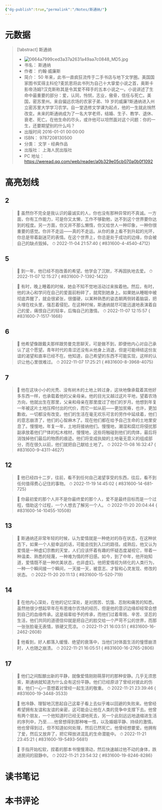 ```yaml
---
{"dg-publish":true,"permalink":"/Notes/斯通纳/"}
---
```



# 元数据

> [!abstract] 斯通纳
> - ![0664a7999ced3a37a2631a49aa7c0848_MD5.jpg](/img/user/Attachments/0664a7999ced3a37a2631a49aa7c0848_MD5.jpg)
> - 书名： 斯通纳
> - 作者： 约翰·威廉斯
> - 简介： 50 年来，此书一直疯狂流传于二手书店与地下文学圈。美国国家图书奖得主科伦?麦凯恩将此书列为自己十大挚爱小说之首，奥斯卡影帝汤姆?汉克斯称其是令其爱不释手的五本小说之一。小说讲述了生命中最重要的部分：爱，认同，怜悯，志业，傲骨，信任与死亡。美国，密苏里州。来自偏远农场的农家子弟、19 岁的威廉?斯通纳进入州立密苏里大学学习农学。自一堂选修文学课为起点，他的一生就此悄然改变。未来的斯通纳成为了一名大学老师，结婚、生子、教学、退休、衰老、死亡。在他生命的尽头，或许他可以坦然面对这个问题：你的一生，还要期望别的什么吗？
> - 出版时间 2016-01-01 00:00:00
> - ISBN： 9787208130500
> - 分类： 文学 - 经典作品
> - 出版社： 上海人民出版社
> - PC 地址：https://weread.qq.com/web/reader/a0b329e05cb070a0b0f1092

# 高亮划线

## 2

> 📌 虽然你不完全是我认识的最诚实的人，你也没有那种异常的不真诚。一方面，你有工作能力，可是你又太懒，工作不够勤勉，达不到这个世界要你达到的程度。另一方面，你又并不那么懒惰，你又给世人一种印象，一种你很重要的感觉。你并不走运——真的不走运。从你的身上看不到升起的光环，你总是带着副迷茫的表情。在这个世界上，你总是处于成功的边缘，你会被自己的缺点毁掉。
> ⏱ 2022-11-04 21:57:40
{ #831600-4-4540-4712}


## 5

> 📌 到一年，他已经不抱改善的希望。他学会了沉默，不再固执地去爱。
> ⏱ 2022-11-07 12:15:27
{ #831600-7-1392-1422}


> 📌 有时，晚上睡着的时候，她会不知不觉地活动过来挨着他。然后，有时，他的决心和学问在自己的爱面前粉碎了，就爬到她身上。如果她从睡眠中被彻底弄醒了，就会很紧张，很僵硬，以某种熟悉的姿态朝两侧转着脑袋，把头埋在枕头里，强忍着侵犯。在这种时候，斯通纳就尽可能迅速地表演着自己的爱，痛恨自己的轻率，后悔自己的激情。
> ⏱ 2022-11-07 12:15:57
{ #831600-7-1517-1668}


## 6

> 📌 他希望像跟戴夫那样跟劳曼克思聊天，可是做不到，即便他内心对自己承认了这个愿望。青年时代的青涩还没有从他身上消退，但是可能缔结这份友谊的渴望和直率已经不在。他知道，自己希望的东西不可能实现，这样的认识让他心里很难过。
> ⏱ 2022-11-07 17:25:21
{ #831600-8-3968-4075}


## 7

> 📌 他在这块小小的光秃、没有树木的土地上转过身，这块地像承载着其他好多东西一样，也承载着他的父亲母亲。他的目光又越过这片平地，望着农场方向，他就出生在那里，父亲和母亲在那里度过了他们的岁月。他想到年复一年被这片土地压榨付出的代价，而它一如从前——更加贫瘠，也许，更加歉收。一切都没有改变。他们的生活在毫无欢乐可言的劳作中延续着，他们的意志崩溃了，他们的心智麻木了。现在他们都在给予自己生命的土地里安息了。慢慢地，年复一年，土地将接纳他们。慢慢地，潮湿和腐烂将侵扰那副承放着他们尸体的松木棺材，慢慢地，这些将触碰到他们的肉体，最后将消蚀掉他们最后的物质的痕迹。他们将变成执拗的土地毫无意义的组成部分，而在很久以前，他们就把自己献给土地了。
> ⏱ 2022-11-08 16:32:47
{ #831600-9-4311-4627}


## 12

> 📌 他已经四十二岁，往前，看不到任何自己渴望享受的东西，往后，看不到任何值得费心记住的事物。
> ⏱ 2022-11-19 14:45:02
{ #831600-14-681-725}


> 📌 你最初爱的那个人并不是你最终爱的那个人，爱不是最终目标而是一个过程，借助这个过程，一个人想去了解另一个人。
> ⏱ 2022-11-20 20:04:44
{ #831600-14-10455-10508}


## 13

> 📌 斯通纳还非常年轻的时候，认为爱情就是一种绝对的存在状态，在这种状态下，如果一个人挺幸运的话，可能会找到入口的路径。成熟后，他又认为爱情是一种虚幻宗教的天堂，人们应该怀着有趣的怀疑态度凝视它，带着一种温柔、熟悉的轻蔑，一种难为情的怀旧感。如今，到了中年，他开始知道，爱情既不是一种优美状态，也非虚幻。他把爱情视为转化的人类行为，一种一个瞬间接一个瞬间，一天接一天，被意志、才智和心灵发现、修改的状态。
> ⏱ 2022-11-20 20:11:13
{ #831600-15-520-719}


## 14

> 📌 在他内心深处，在他的记忆深处，是对困苦、饥饿、忍耐和痛苦的知悉。虽然他很少想起早年在布恩维尔农场的经历，但是他的意识边缘却经常会想到自己的血缘传承。这是祖辈给予的传承，而他们过着卑贱、辛苦、坚忍的生活，他们共同的道德信仰就是把自己的脸交给一个严苛不公的世界，而那一张张脸毫无表情，铁硬又荒凉。
> ⏱ 2022-11-21 16:03:51
{ #831600-16-2462-2608}


> 📌 他看到，好人都落入缓慢、绝望的衰落中，当他们对体面生活的憧憬崩溃时，人也随之崩溃。
> ⏱ 2022-11-21 16:05:51
{ #831600-16-2765-2806}


## 17

> 📌 他们之间酝酿出新的平静，就像爱情刚刚萌芽时的那种安静。几乎无须思索，斯通纳就知道为什么会有这份平静。他们已经原谅了曾经对彼此的伤害，他们一心一意想着对曾经一起生活的敬重。
> ⏱ 2022-11-21 23:39:46
{ #831600-19-3448-3533}


> 📌 他冷静、理智地沉思起自己这辈子看上去似乎难以回避的失败来。他曾经希望拥有友谊和友谊的亲密，这可能会让他在人类的竞争中支撑下去。他曾有两个朋友，一个他知道时已经无谓地死去，另一个此刻远远地退缩进生活的序列中，乃至……他曾想得到那种唯一性，以及婚姻平静、持续的激情。他也曾得到过，但不知道如何处理，然后已然死亡。他曾经想要爱。他拥有了爱，然后又放弃了，把它释放进混乱的生命潜能中。
> ⏱ 2022-11-21 23:45:21
{ #831600-19-5493-5681}


> 📌 手指开始松软，捏着的那本书慢慢滑动，然后快速越过他不动的身体，跌进房间的寂静中。
> ⏱ 2022-11-21 23:54:32
{ #831600-19-8246-8286}


# 读书笔记

# 本书评论
